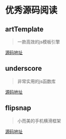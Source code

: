 # 优秀源码阅读

## artTemplate

> 一款高效的js模板引擎

[源码地址](https://github.com/aui/artTemplate)

## underscore

> 非常实用的js函数库

[源码地址](https://github.com/jashkenas/underscore)

## flipsnap

> 小而美的手机横滑框架

[源码地址](https://github.com/hokaccha/js-flipsnap)
